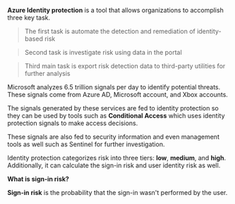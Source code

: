 **Azure Identity protection** is a tool that allows organizations to accomplish three key task. 

> The first task is automate the detection and remediation of identity-based risk

> Second task is investigate risk using data in the portal

> Third main task is export risk detection data to third-party utilities for further analysis


Microsoft analyzes 6.5 trillion signals per day to identify potential threats. These signals come from Azure AD, Microsoft account, and Xbox accounts.

The signals generated by these services are fed to identity protection so they can be used by tools such as **Conditional Access** which uses identity protection signals to make access decisions.

These signals are also fed to security information and even management tools as well such as Sentinel for further investigation. 

Identity protection categorizes risk into three tiers: **low**, **medium**, and **high**. Additionally, it can calculate the sign-in risk and user identity risk as well.

**What is sign-in risk?**

**Sign-in risk** is the probability that the sign-in wasn't performed by the user.
